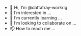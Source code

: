 - 👋 Hi, I’m @dattatray-workrig
- 👀 I’m interested in ...
- 🌱 I’m currently learning ...
- 💞️ I’m looking to collaborate on ...
- 📫 How to reach me ...

<!---
dattatray-workrig/dattatray-workrig is a ✨ special ✨ repository because its `README.md` (this file) appears on your GitHub profile.
You can click the Preview link to take a look at your changes.
--->
